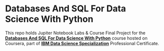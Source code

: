 # Databases And SQL For Data Science With Python
This repo holds Jupiter Notebook Labs & Course Final Project for the [__Databases And SQL For Data Science With Python__](https://www.coursera.org/learn/sql-data-science) course hosted on Coursera, part of [__IBM Data Science Specialization__](https://www.coursera.org/professional-certificates/ibm-data-science) Professional Certificate.

